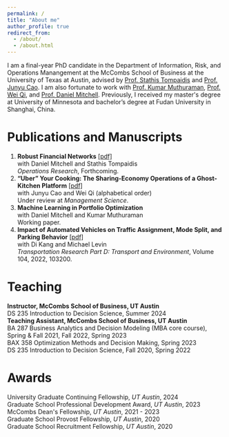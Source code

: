 ```yaml
---
permalink: /
title: "About me"
author_profile: true
redirect_from: 
  - /about/
  - /about.html
---
```


I am a final-year PhD candidate in the Department of Information, Risk, and Operations Manangement at the McCombs School of Business at the University of Texas at Austin, advised by [Prof. Stathis Tompaidis](https://www.mccombs.utexas.edu/faculty-and-research/faculty-directory/efstathios-tompaidis/) and [Prof. Junyu Cao](https://junyucao.com/). I am also fortunate to work with [Prof. Kumar Muthuraman](https://www.mccombs.utexas.edu/faculty-and-research/faculty-directory/kumar-muthuraman/), [Prof. Wei Qi](https://www.wei-qi.net/), and [Prof. Daniel Mitchell](https://www.mccombs.utexas.edu/faculty-and-research/faculty-directory/daniel-mitchell/). Previously, I received my master's degree at University of Minnesota and bachelor’s degree at Fudan University in Shanghai, China.

Publications and Manuscripts
======
1. **Robust Financial Networks** [[pdf]](https://pubsonline.informs.org/doi/10.1287/opre.2022.0272)<br/>
   with Daniel Mitchell and Stathis Tompaidis<br/>
   _Operations Research_, Forthcoming.
2. **“Uber” Your Cooking: The Sharing-Economy Operations of a Ghost-Kitchen Platform** [[pdf]](https://papers.ssrn.com/sol3/papers.cfm?abstract_id=4494858)<br/>
   with Junyu Cao and Wei Qi (alphabetical order)<br/>
   Under review at _Management Science_.
3. **Machine Learning in Portfolio Optimization**<br/>
   with Daniel Mitchell and Kumar Muthuraman<br/>
   Working paper.
4. **Impact of Automated Vehicles on Traffic Assignment, Mode Split, and Parking Behavior** [[pdf]](https://www.sciencedirect.com/science/article/abs/pii/S136192092200030X)<br/>
   with Di Kang and Michael Levin<br/>
   _Transportation Research Part D: Transport and Environment_, Volume 104, 2022, 103200.<br/>

Teaching
======
**Instructor, McCombs School of Business, UT Austin**<br/>
DS 235 Introduction to Decision Science, Summer 2024<br/>
**Teaching Assistant, McCombs School of Business, UT Austin**<br/>
BA 287 Business Analytics and Decision Modeling (MBA core course), Spring & Fall 2021, Fall 2022, Spring 2023<br/>
BAX 358 Optimization Methods and Decision Making, Spring 2023<br/>
DS 235 Introduction to Decision Science, Fall 2020, Spring 2022

Awards
======
University Graduate Continuing Fellowship, _UT Austin_, 2024<br/>
Graduate School Professional Development Award, _UT Austin_, 2023<br/>
McCombs Dean's Fellowship, _UT Austin_, 2021 - 2023<br/>
Graduate School Provost Fellowship, _UT Austin_, 2020<br/>
Graduate School Recruitment Fellowship, _UT Austin_, 2020<br/>
